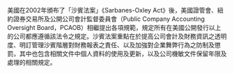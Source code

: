 美國在2002年頒布了「沙賓法案」《Sarbanes-Oxley Act》後，美國證管會、紐約證券交易所及公開公司會計監督委員會（Public Company Accounting Oversight Board，PCAOB）相繼提出各項規範，規定所有在美國公開發行以上的公司都應遵循該法令之規定。沙賓法案重點在於提高公司會計及財務資訊之透明度、明訂管理沙賓階層對財務報表之責任、以及加強對企業舞弊行為之防制及懲罰，其中也包含相關文件中個人資料的使用及更新，以及公司機敏文件保留年限及處理的相關規定。